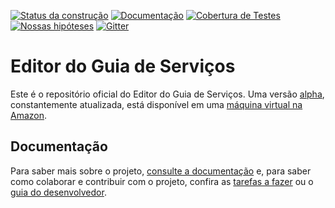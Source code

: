 [![Status da construção](https://snap-ci.com/servicosgovbr/editor-guia-de-servicos/branch/master/build_image)](https://snap-ci.com/servicosgovbr/editor-guia-de-servicos/branch/master)
[![Documentação](https://img.shields.io/badge/docs-latest-brightgreen.svg)](http://servicosgovbr.github.io/editor-guia-de-servicos/)
[![Cobertura de Testes](https://coveralls.io/repos/servicosgovbr/editor-guia-de-servicos/badge.svg?branch=master)](https://coveralls.io/r/servicosgovbr/editor-guia-de-servicos?branch=master)
[![Nossas hipóteses](https://badge.waffle.io/servicosgovbr/guia-de-servicos.svg?label=in%20progress&title=Nossas%20hipóteses)](http://waffle.io/servicosgovbr/guia-de-servicos)
[![Gitter](https://badges.gitter.im/Fale%20conosco.svg)](https://gitter.im/servicosgovbr/guia-de-servicos?utm_source=badge&utm_medium=badge&utm_campaign=pr-badge)

Editor do Guia de Serviços
====

Este é o repositório oficial do Editor do Guia de Serviços. Uma versão [alpha](http://en.wikipedia.org/wiki/Software_release_life_cycle#Alpha), constantemente atualizada, está disponível em uma [máquina virtual na Amazon](http://ec2-54-207-59-83.sa-east-1.compute.amazonaws.com).

Documentação
----

Para saber mais sobre o projeto, [consulte a documentação](http://servicosgovbr.github.io/editor-guia-de-servicos/) e,
para saber como colaborar e contribuir com o projeto, confira as [tarefas a fazer][ISSUES] ou o
[guia do desenvolvedor](http://servicosgovbr.github.io/editor-guia-de-servicos/desenvolvimento/index.html).

[ISSUES]:https://github.com/servicosgovbr/editor-guia-de-servicos/issues
